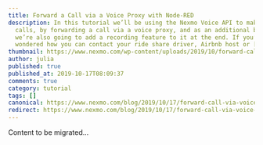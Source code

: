 ```yaml
---
title: Forward a Call via a Voice Proxy with Node-RED
description: In this tutorial we’ll be using the Nexmo Voice API to make private
  calls, by forwarding a call via a voice proxy, and as an additional bonus
  we’re also going to add a recording feature to it at the end. If you’ve ever
  wondered how you can contact your ride share driver, Airbnb host or […]
thumbnail: https://www.nexmo.com/wp-content/uploads/2019/10/forward-call-featured.png
author: julia
published: true
published_at: 2019-10-17T08:09:37
comments: true
category: tutorial
tags: []
canonical: https://www.nexmo.com/blog/2019/10/17/forward-call-via-voice-proxy-node-red-dr
redirect: https://www.nexmo.com/blog/2019/10/17/forward-call-via-voice-proxy-node-red-dr
---
```

Content to be migrated...